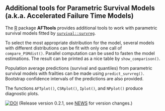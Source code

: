 ## Additional tools for Parametric Survival Models (a.k.a. Accelerated Failure Time Models)

The [R](https://www.r-project.org/) package **AFTtools** provides additional tools
to work with parametric survival models fitted by [`survival::survreg`](https://cran.r-project.org/web/packages/survival/).  

To select the most appropriate distribution for the model, several models with 
different distributions can be fit with only one call of `compare_PSMdist()`. Parallel 
computation can be used to fasten the model estimations. The result can be printed 
as a nice table by `show_comparison()`.  

Population average predictions (survival and quantiles) from parametric survival 
models with frailties can be made using `predict_survreg()`. Bootstrap confidence 
intervals of the predictions are also provided.  

The functions `AFTplot()`, `CSRplot()`, `Iplot()`, and `NPplot()` produce diagnostic 
plots.  

[![DOI](https://zenodo.org/badge/doi/10.5281/zenodo.46383.svg)](http://dx.doi.org/10.5281/zenodo.46383) (Release version 0.2.1, see [NEWS](NEWS.md) for version changes.)   
